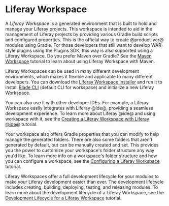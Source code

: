 # Liferay Workspace [](id=liferay-workspace)

A *Liferay Workspace* is a generated environment that is built to hold and
manage your Liferay projects. This workspace is intended to aid in the
management of Liferay projects by providing various Gradle build scripts and
configured properties. This is the official way to create @product-ver@ modules
using Gradle. For those developers that still want to develop WAR-style plugins
using the Plugins SDK, this way is also supported using a Liferay Workspace. Do
you prefer Maven over Gradle? See the
[Maven Workspace](/develop/tutorials/-/knowledge_base/7-1/maven-workspace)
tutorial to learn about using Liferay Workspace with Maven.

Liferay Workspaces can be used in many different development environments, which
makes it flexible and applicable to many different developers. You can download
the
[Liferay Workspace installer](https://sourceforge.net/projects/lportal/files/Liferay%20Workspace)
and run it to install
[Blade CLI](/develop/tutorials/-/knowledge_base/7-1/blade-cli) (default CLI for
workspace) and initialize a new Liferay Workspace.

You can also use it with other developer IDEs. For example, a Liferay Workspace
easily integrates with Liferay @ide@, providing a seamless development
experience. To learn more about Liferay @ide@ and using workspace with it, see
the
[Creating a Liferay Workspace with Liferay @ide@](/develop/tutorials/-/knowledge_base/7-1/creating-a-liferay-workspace-with-liferay-ide)
tutorial.

Your workspace also offers Gradle properties that you can modify to help manage
the generated folders. There are also some folders that aren't generated by
default, but can be manually created and set. This provides you the power to
customize your workspace's folder structure any way you'd like. To learn more
info on a workspace's folder structure and how you can configure a workspace,
see the
[Configuring a Liferay Workspace](/develop/tutorials/-/knowledge_base/7-1/configuring-a-liferay-workspace)
tutorial.

Liferay Workspaces offer a full development lifecycle for your modules to make
your Liferay development easier than ever. The development lifecycle includes
creating, building, deploying, testing, and releasing modules. To learn more
about the development lifecycle of a Liferay Workspace, see the
[Development Lifecycle for a Liferay Workspace](/develop/tutorials/-/knowledge_base/7-1/development-lifecycle-for-a-liferay-workspace)
tutorial.
